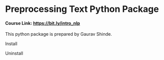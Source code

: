# Preprocessing Text Python Package

#### Course Link: https://bit.ly/intro_nlp

This python package is prepared by Gaurav Shinde.

Install

<!-- `pip install git+ssh://git@github.com/kgptalkie/preprocess_kgptalkie.git` -->

Uninstall

<!-- `pip uninstall preprocess_kgptalkie` -->
